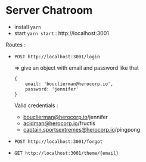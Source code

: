 # Server Chatroom

- install `yarn`
- start `yarn start` : http://localhost:3001

Routes :
- `POST http://localhost:3001/login`

    => give an object with email and password like that
    ```
    {
        email: 'bouclierman@herocorp.io',
        password: 'jennifer'
    }
    ```

  Valid credentials :
   - bouclierman@herocorp.io/jennifer
   - acidman@herocorp.io/fructis
   - captain.sportsextremes@herocorp.io/pingpong



- `POST http://localhost:3001/forgot`
- `GET http://localhost:3001/theme/{email}`
